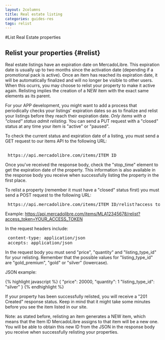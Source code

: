 ```yaml
---
layout: 2columns
title: Real estate listing
categories: guides-res
tags: relist
---
```


#List Real Estate properties

Relist your properties {#relist}
-------------------------

Real estate listings have an expiration date on MercadoLibre. This expiration date is usually up to two months since the activation date (depending if a promotional pack is active). Once an item has reached its expiration date, it will be automatically finalized and will no longer be visible to other users. When this ocurrs, you may choose to relist your property to make it active again. Relisting implies the creation of a NEW item with the exact same elements as its parent.

For your APP development, you might want to add a process that periodically checks your listings' expiration dates so as to finalize and relist your listings before they reach their expiration date. *Only items with a "closed" status admit relisting.* You can send a PUT request with a "closed" status at any time your item is "active" or "paused".

To check the current status and expiration date of a listing, you must send a GET request to our items API to the following URL:

<pre class="terminal"> 
 https://api.mercadolibre.com/items/ITEM_ID
</pre>

Once you've received the response body, check the "stop_time" element to get the expiration date of the property. This information is also available in the response body you receive when successfully listing the property in the first place.

To relist a property (remember it must have a "closed" status first) you must send a POST request to the following URL:

<pre class="terminal">
 https://api.mercadolibre.com/items/ITEM_ID/relist?access_token=YOUR_ACCESS_TOKEN
</pre>

Example: https://api.mercadolibre.com/items/MLA12345678/relist?access_token=YOUR_ACCESS_TOKEN

In the request headers include:
<pre class="terminal">
 content-type: application/json
 accepts: application/json
</pre>
In the request body you must send "price", "quantity" and "listing_type_id" for your relisting. Remember that the possible values for "listing_type_id" are "gold_premium", "gold" or "silver" (lowercase).

JSON example:

{% highlight javascript %}
{
  "price": 20000,
  "quantity": 1
  "listing_type_id": "silver"
}
{% endhighlight %}

If your property has been successfully relisted, you will receive a "201 Created" response status. Keep in mind that it might take some minutes before you see the item listed in our site.

Note: as stated before, relisting an item generates a NEW item, which means that the Item ID MercadoLibre assigns to that item will be a new one. You will be able to obtain this new ID from the JSON in the response body you receive when successfully relisting your properties.